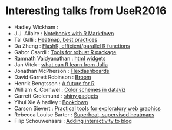 # Interesting talks from UseR2016

* Hadley Wickham : []()
* J.J. Allaire : [Notebooks with R Markdown](https://channel9.msdn.com/Events/useR-international-R-User-conference/useR2016/Notebooks-with-R-Markdown)
* Tal Galli : [Heatmap, best practices](https://channel9.msdn.com/Events/useR-international-R-User-conference/useR2016/Heatmaps-in-R-Overview-and-best-practices) 
* Da Zheng : [FlashR, efficient/parallel R functions](https://channel9.msdn.com/Events/useR-international-R-User-conference/useR2016/FlashR-Enable-Parallel-Scalable-Data-Analysis-in-R)
* Gabor Csardi : [Tools for robust R package](https://channel9.msdn.com/Events/useR-international-R-User-conference/useR2016/Tools-for-Robust-R-Packages)
* Ramnath Vaidyanathan : [html widgets](https://channel9.msdn.com/Events/useR-international-R-User-conference/useR2016/htmlwidgets-Power-of-JavaScript-in-R)
* Jan Vitek : [what can R learn from Julia](https://channel9.msdn.com/Events/useR-international-R-User-conference/useR2016/What-can-R-learn-from-Julia)
* Jonathan McPherson : [Flexdashboards](https://channel9.msdn.com/Events/useR-international-R-User-conference/useR2016/flexdashboard-Easy-interactive-dashboards-for-R)
* David Garrett Robinson : [Broom](https://channel9.msdn.com/Events/useR-international-R-User-conference/useR2016/broom-Converting-statistical-models-to-tidy-data-frames)
* Henrik Bengtsson : [A future for R](https://channel9.msdn.com/Events/useR-international-R-User-conference/useR2016/A-Future-for-R)
* William K. Cornwel : [Color schemes in dataviz](https://channel9.msdn.com/Events/useR-international-R-User-conference/useR2016/Colour-schemes-in-data-visualisation-Bias-and-Precision)
* Garrett Grolemund : [shiny gadgets](https://channel9.msdn.com/Events/useR-international-R-User-conference/useR2016/Shiny-Gadgets-Interactive-tools-for-Programming-and-Data-Analysis)
* Yihui Xie & hadley : [Bookdown](https://channel9.msdn.com/Events/useR-international-R-User-conference/useR2016/Authoring-Books-with-R-Markdown)
* Carson Sievert : [Practical tools for exploratory web graphics](https://channel9.msdn.com/Events/useR-international-R-User-conference/useR2016/Practical-tools-for-exploratory-web-graphics)
* Rebecca Louise Barter : [Superheat, supervised heatmaps](https://channel9.msdn.com/Events/useR-international-R-User-conference/useR2016/Superheat-Supervised-heatmaps-for-visualizing-complex-data)
* Filip Schouwenaars : [Adding interactivity to blog](https://channel9.msdn.com/Events/useR-international-R-User-conference/useR2016/Revolutionize-how-you-teach-and-blog-add-interactivity)
